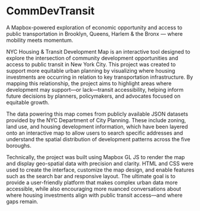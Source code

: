 # CommDevTransit
A Mapbox-powered exploration of economic opportunity and access to public transportation in Brooklyn, Queens, Harlem &amp; the Bronx — where mobility meets momentum.

NYC Housing & Transit Development Map is an interactive tool designed to explore the intersection of community development opportunities and access to public transit in New York City. This project was created to support more equitable urban planning by visualizing where housing investments are occurring in relation to key transportation infrastructure. By mapping this relationship, the project aims to highlight areas where development may support—or lack—transit accessibility, helping inform future decisions by planners, policymakers, and advocates focused on equitable growth.

The data powering this map comes from publicly available JSON datasets provided by the NYC Department of City Planning. These include zoning, land use, and housing development information, which have been layered onto an interactive map to allow users to search specific addresses and understand the spatial distribution of development patterns across the five boroughs.

Technically, the project was built using Mapbox GL JS to render the map and display geo-spatial data with precision and clarity. HTML and CSS were used to create the interface, customize the map design, and enable features such as the search bar and responsive layout. The ultimate goal is to provide a user-friendly platform that makes complex urban data more accessible, while also encouraging more nuanced conversations about where housing investments align with public transit access—and where gaps remain.
